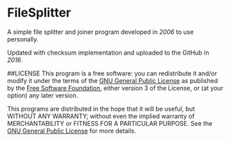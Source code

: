 # FileSplitter
A simple file splitter and joiner program developed in *2006* to use personally.

Updated with checksum implementation and uploaded to the GitHub in *2016*.

##LICENSE
This program is a free software: you can redistribute it and/or modify it under the terms of the [GNU General Public License](https://www.gnu.org/licenses/gpl-3.0.en.html) as published by the [Free Software Foundation](https://www.fsf.org), either version 3 of the License, or (at your option) any later version.

This programs are distributed in the hope that it will be useful, but WITHOUT ANY WARRANTY; without even the implied warranty of MERCHANTABILITY or FITNESS FOR A PARTICULAR PURPOSE.  See the [GNU General Public License](https://raw.githubusercontent.com/tekrei/FileSplitter/master/LICENSE) for more details.
